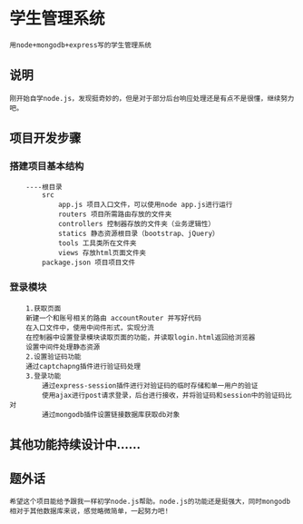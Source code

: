 # 学生管理系统
    用node+mongodb+express写的学生管理系统

## 说明
    刚开始自学node.js，发现挺奇妙的，但是对于部分后台响应处理还是有点不是很懂，继续努力吧。
    
## 项目开发步骤
    
### 搭建项目基本结构
        ----根目录
            src
                app.js 项目入口文件，可以使用node app.js进行运行
                routers 项目所需路由存放的文件夹
                controllers 控制器存放的文件夹（业务逻辑性）
                statics 静态资源根目录（bootstrap、jQuery）
                tools 工具类所在文件夹
                views 存放html页面文件夹
            package.json 项目项目文件
### 登录模块
        1.获取页面
        新建一个和账号相关的路由 accountRouter 并写好代码
        在入口文件中，使用中间件形式，实现分流
        在控制器中设置登录模块读取页面的功能，并读取login.html返回给浏览器
        设置中间件处理静态资源
        2.设置验证码功能
        通过captchapng插件进行验证码处理
        3.登录功能
            通过express-session插件进行对验证码的临时存储和单一用户的验证
            使用ajax进行post请求登录，后台进行接收，并将验证码和session中的验证码比对
            通过mongodb插件设置链接数据库获取db对象
## 其他功能持续设计中……


## 题外话
    希望这个项目能给予跟我一样初学node.js帮助。node.js的功能还是挺强大，同时mongodb相对于其他数据库来说，感觉略微简单，一起努力吧!

